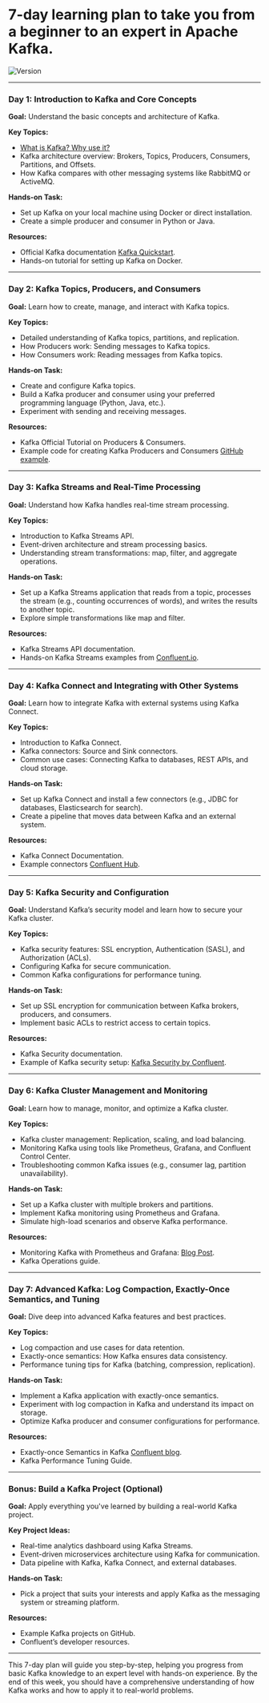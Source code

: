 # 7-day learning plan to take you from a beginner to an expert in Apache Kafka.

![Version](https://img.shields.io/badge/version-1.0.0-blue)

---

### Day 1: Introduction to Kafka and Core Concepts
**Goal:** Understand the basic concepts and architecture of Kafka.

**Key Topics:**
- [What is Kafka? Why use it?](https://github.com/uwspstar/20-Day-Challenge-List/blob/main/Kafka/What%20is%20Kafka%3F%20Why%20use%20it.md)
- Kafka architecture overview: Brokers, Topics, Producers, Consumers, Partitions, and Offsets.
- How Kafka compares with other messaging systems like RabbitMQ or ActiveMQ.
  
**Hands-on Task:**
- Set up Kafka on your local machine using Docker or direct installation.
- Create a simple producer and consumer in Python or Java.
  
**Resources:**
- Official Kafka documentation [Kafka Quickstart](https://kafka.apache.org/quickstart).
- Hands-on tutorial for setting up Kafka on Docker.

---

### Day 2: Kafka Topics, Producers, and Consumers
**Goal:** Learn how to create, manage, and interact with Kafka topics.

**Key Topics:**
- Detailed understanding of Kafka topics, partitions, and replication.
- How Producers work: Sending messages to Kafka topics.
- How Consumers work: Reading messages from Kafka topics.

**Hands-on Task:**
- Create and configure Kafka topics.
- Build a Kafka producer and consumer using your preferred programming language (Python, Java, etc.).
- Experiment with sending and receiving messages.

**Resources:**
- Kafka Official Tutorial on Producers & Consumers.
- Example code for creating Kafka Producers and Consumers [GitHub example](https://github.com/topics/kafka-producer-consumer).

---

### Day 3: Kafka Streams and Real-Time Processing
**Goal:** Understand how Kafka handles real-time stream processing.

**Key Topics:**
- Introduction to Kafka Streams API.
- Event-driven architecture and stream processing basics.
- Understanding stream transformations: map, filter, and aggregate operations.

**Hands-on Task:**
- Set up a Kafka Streams application that reads from a topic, processes the stream (e.g., counting occurrences of words), and writes the results to another topic.
- Explore simple transformations like map and filter.

**Resources:**
- Kafka Streams API documentation.
- Hands-on Kafka Streams examples from [Confluent.io](https://developer.confluent.io/get-started/).

---

### Day 4: Kafka Connect and Integrating with Other Systems
**Goal:** Learn how to integrate Kafka with external systems using Kafka Connect.

**Key Topics:**
- Introduction to Kafka Connect.
- Kafka connectors: Source and Sink connectors.
- Common use cases: Connecting Kafka to databases, REST APIs, and cloud storage.

**Hands-on Task:**
- Set up Kafka Connect and install a few connectors (e.g., JDBC for databases, Elasticsearch for search).
- Create a pipeline that moves data between Kafka and an external system.

**Resources:**
- Kafka Connect Documentation.
- Example connectors [Confluent Hub](https://www.confluent.io/hub/).

---

### Day 5: Kafka Security and Configuration
**Goal:** Understand Kafka’s security model and learn how to secure your Kafka cluster.

**Key Topics:**
- Kafka security features: SSL encryption, Authentication (SASL), and Authorization (ACLs).
- Configuring Kafka for secure communication.
- Common Kafka configurations for performance tuning.

**Hands-on Task:**
- Set up SSL encryption for communication between Kafka brokers, producers, and consumers.
- Implement basic ACLs to restrict access to certain topics.

**Resources:**
- Kafka Security documentation.
- Example of Kafka security setup: [Kafka Security by Confluent](https://www.confluent.io/blog/apache-kafka-security-authorization-authentication-encryption-auditing/).

---

### Day 6: Kafka Cluster Management and Monitoring
**Goal:** Learn how to manage, monitor, and optimize a Kafka cluster.

**Key Topics:**
- Kafka cluster management: Replication, scaling, and load balancing.
- Monitoring Kafka using tools like Prometheus, Grafana, and Confluent Control Center.
- Troubleshooting common Kafka issues (e.g., consumer lag, partition unavailability).

**Hands-on Task:**
- Set up a Kafka cluster with multiple brokers and partitions.
- Implement Kafka monitoring using Prometheus and Grafana.
- Simulate high-load scenarios and observe Kafka performance.

**Resources:**
- Monitoring Kafka with Prometheus and Grafana: [Blog Post](https://medium.com/bakdata/monitoring-apache-kafka-with-prometheus-and-grafana-3267b66b22b7).
- Kafka Operations guide.

---

### Day 7: Advanced Kafka: Log Compaction, Exactly-Once Semantics, and Tuning
**Goal:** Dive deep into advanced Kafka features and best practices.

**Key Topics:**
- Log compaction and use cases for data retention.
- Exactly-once semantics: How Kafka ensures data consistency.
- Performance tuning tips for Kafka (batching, compression, replication).

**Hands-on Task:**
- Implement a Kafka application with exactly-once semantics.
- Experiment with log compaction in Kafka and understand its impact on storage.
- Optimize Kafka producer and consumer configurations for performance.

**Resources:**
- Exactly-once Semantics in Kafka [Confluent blog](https://www.confluent.io/blog/enabling-exactly-once-kafka-streams/).
- Kafka Performance Tuning Guide.

---

### Bonus: Build a Kafka Project (Optional)
**Goal:** Apply everything you've learned by building a real-world Kafka project.

**Key Project Ideas:**
- Real-time analytics dashboard using Kafka Streams.
- Event-driven microservices architecture using Kafka for communication.
- Data pipeline with Kafka, Kafka Connect, and external databases.

**Hands-on Task:**
- Pick a project that suits your interests and apply Kafka as the messaging system or streaming platform.

**Resources:**
- Example Kafka projects on GitHub.
- Confluent’s developer resources.

---

This 7-day plan will guide you step-by-step, helping you progress from basic Kafka knowledge to an expert level with hands-on experience. By the end of this week, you should have a comprehensive understanding of how Kafka works and how to apply it to real-world problems.

